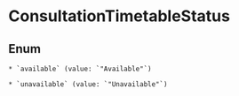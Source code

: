 
# ConsultationTimetableStatus

## Enum


    * `available` (value: `"Available"`)

    * `unavailable` (value: `"Unavailable"`)



